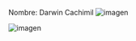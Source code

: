 Nombre: Darwin Cachimil
![imagen](https://github.com/user-attachments/assets/a6364f07-d7fd-4eb0-a109-7c0bdc0f66bd)

![imagen](https://github.com/user-attachments/assets/228d7d6e-0224-4424-bc68-d19e9a146ff9)

